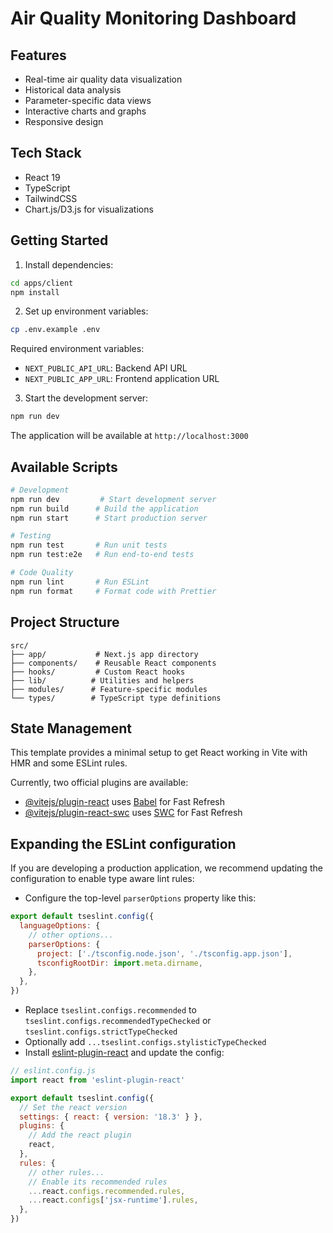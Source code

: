 # Air Quality Monitoring Dashboard

## Features

- Real-time air quality data visualization
- Historical data analysis
- Parameter-specific data views
- Interactive charts and graphs
- Responsive design

## Tech Stack

- React 19
- TypeScript
- TailwindCSS
- Chart.js/D3.js for visualizations

## Getting Started

1. Install dependencies:
```bash
cd apps/client
npm install
```

2. Set up environment variables:
```bash
cp .env.example .env
```

Required environment variables:
- `NEXT_PUBLIC_API_URL`: Backend API URL
- `NEXT_PUBLIC_APP_URL`: Frontend application URL

3. Start the development server:
```bash
npm run dev
```

The application will be available at `http://localhost:3000`

## Available Scripts

```bash
# Development
npm run dev         # Start development server
npm run build      # Build the application
npm run start      # Start production server

# Testing
npm run test       # Run unit tests
npm run test:e2e   # Run end-to-end tests

# Code Quality
npm run lint       # Run ESLint
npm run format     # Format code with Prettier
```

## Project Structure

```
src/
├── app/           # Next.js app directory
├── components/    # Reusable React components
├── hooks/         # Custom React hooks
├── lib/          # Utilities and helpers
├── modules/      # Feature-specific modules
└── types/        # TypeScript type definitions
```

## State Management

This template provides a minimal setup to get React working in Vite with HMR and some ESLint rules.

Currently, two official plugins are available:

- [@vitejs/plugin-react](https://github.com/vitejs/vite-plugin-react/blob/main/packages/plugin-react/README.md) uses [Babel](https://babeljs.io/) for Fast Refresh
- [@vitejs/plugin-react-swc](https://github.com/vitejs/vite-plugin-react-swc) uses [SWC](https://swc.rs/) for Fast Refresh

## Expanding the ESLint configuration

If you are developing a production application, we recommend updating the configuration to enable type aware lint rules:

- Configure the top-level `parserOptions` property like this:

```js
export default tseslint.config({
  languageOptions: {
    // other options...
    parserOptions: {
      project: ['./tsconfig.node.json', './tsconfig.app.json'],
      tsconfigRootDir: import.meta.dirname,
    },
  },
})
```

- Replace `tseslint.configs.recommended` to `tseslint.configs.recommendedTypeChecked` or `tseslint.configs.strictTypeChecked`
- Optionally add `...tseslint.configs.stylisticTypeChecked`
- Install [eslint-plugin-react](https://github.com/jsx-eslint/eslint-plugin-react) and update the config:

```js
// eslint.config.js
import react from 'eslint-plugin-react'

export default tseslint.config({
  // Set the react version
  settings: { react: { version: '18.3' } },
  plugins: {
    // Add the react plugin
    react,
  },
  rules: {
    // other rules...
    // Enable its recommended rules
    ...react.configs.recommended.rules,
    ...react.configs['jsx-runtime'].rules,
  },
})
```

